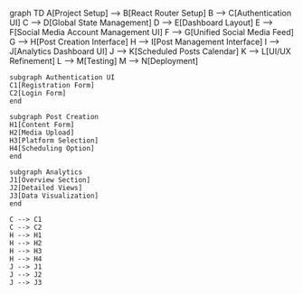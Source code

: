 graph TD
    A[Project Setup] --> B[React Router Setup]
    B --> C[Authentication UI]
    C --> D[Global State Management]
    D --> E[Dashboard Layout]
    E --> F[Social Media Account Management UI]
    F --> G[Unified Social Media Feed]
    G --> H[Post Creation Interface]
    H --> I[Post Management Interface]
    I --> J[Analytics Dashboard UI]
    J --> K[Scheduled Posts Calendar]
    K --> L[UI/UX Refinement]
    L --> M[Testing]
    M --> N[Deployment]

    subgraph Authentication UI
    C1[Registration Form]
    C2[Login Form]
    end

    subgraph Post Creation
    H1[Content Form]
    H2[Media Upload]
    H3[Platform Selection]
    H4[Scheduling Option]
    end

    subgraph Analytics
    J1[Overview Section]
    J2[Detailed Views]
    J3[Data Visualization]
    end

    C --> C1
    C --> C2
    H --> H1
    H --> H2
    H --> H3
    H --> H4
    J --> J1
    J --> J2
    J --> J3
